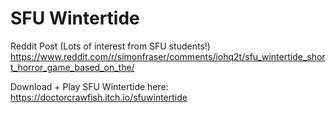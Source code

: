 # SFU Wintertide

Reddit Post (Lots of interest from SFU students!)
https://www.reddit.com/r/simonfraser/comments/iohq2t/sfu_wintertide_short_horror_game_based_on_the/

Download + Play SFU Wintertide here:
https://doctorcrawfish.itch.io/sfuwintertide
